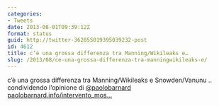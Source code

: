 ```yaml
---
categories:
- Tweets
date: 2013-08-01T09:39:12Z
format: status
guid: http://twitter-362855019395039232-post
id: 4612
title: c’è una grossa differenza tra Manning/Wikileaks e…
slug: /2013/08/ce-una-grossa-differenza-tra-manningwikileaks-e/
---
```


c’è una grossa differenza tra Manning/Wikileaks e Snowden/Vanunu .. condividendo l’opinione di [@paolobarnard](http://twitter.com/paolobarnard) [paolobarnard.info/intervento_mos…](http://paolobarnard.info/intervento_mostra_go.php?id=700)